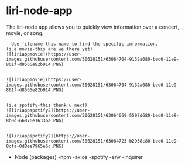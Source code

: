 # liri-node-app


The liri-node app allows you to quickly view information over a concert, movie, or song.

    - Use filename-this name to find the specific information. 
    (i.e movie-this are we there yet)
    ![liriappmovie](https://user-images.githubusercontent.com/50628151/63064704-9132a080-bed0-11e9-861f-d8565e82b914.PNG)

    
    ![liriappmovie](https://user-images.githubusercontent.com/50628151/63064704-9132a080-bed0-11e9-861f-d8565e82b914.PNG)
    
    
    (i.e spotify-this thank u next)
    ![liriappspotify2](https://user-images.githubusercontent.com/50628151/63064669-5597d680-bed0-11e9-8b0d-66876e16336a.PNG)


    ![liriappspotify2](https://user-images.githubusercontent.com/50628151/63064723-b2938c80-bed0-11e9-8cfa-0d8ee7965e6c.PNG)


- Node
(packages)
    -npm 
    -axios
    -spotify
    -env
    -inquirer

